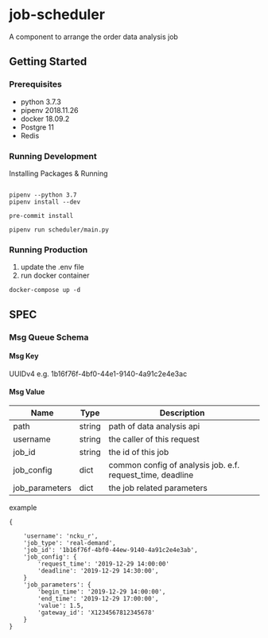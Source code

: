 # job-scheduler

A component to arrange the order data analysis job

## Getting Started

### Prerequisites

- python 3.7.3
- pipenv 2018.11.26
- docker 18.09.2
- Postgre 11
- Redis

### Running Development

Installing Packages & Running

```lan=shell

pipenv --python 3.7
pipenv install --dev

pre-commit install

pipenv run scheduler/main.py
```

### Running Production

1. update the .env file
2. run docker container

```lan=shell
docker-compose up -d
```

## SPEC

### Msg Queue Schema

#### Msg Key

UUIDv4 e.g. 1b16f76f-4bf0-44e1-9140-4a91c2e4e3ac

#### Msg Value

|Name|Type|Description|
|--|--|--|
|path|string|path of data analysis api|
|username|string|the caller of this request|
|job_id|string| the id of this job|
|job_config|dict|common config of analysis job. e.f. request_time, deadline|
|job_parameters|dict| the job related parameters|

example

```lan=json
{

    'username': 'ncku_r',
    'job_type': 'real-demand',
    'job_id': '1b16f76f-4bf0-44ew-9140-4a91c2e4e3ab',
    'job_config': {
        'request_time': '2019-12-29 14:00:00'
        'deadline': '2019-12-29 14:30:00',
    }
    'job_parameters': {
        'begin_time': '2019-12-29 14:00:00',
        'end_time': '2019-12-29 17:00:00',
        'value': 1.5,
        'gateway_id': 'X1234567812345678'
    }
}
```
